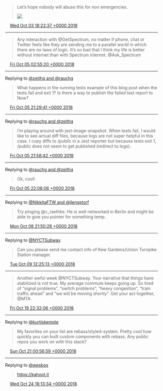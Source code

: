 > Let’s hope nobody will abuse this for non emergencies. 
> 
> ![](media/1047552516366454787-DomndOSUYAAqys2.jpg)

<img src="media/tweet.ico" width="12" /> [Wed Oct 03 18:22:37 +0000 2018](https://twitter.com/maiertech/status/1047552516366454787)

----

> Any interaction with @GetSpectrum, no matter if phone, chat or Twitter feels like they are sending me to a parallel world in which there are no laws of logic. It’s so bad that I think my life is better without internet than with Spectrum internet. @Ask_Spectrum

<img src="media/tweet.ico" width="12" /> [Fri Oct 05 02:55:20 +0000 2018](https://twitter.com/maiertech/status/1048043933119520769)

----

Replying to [@zeithq and @rauchg](https://twitter.com/vercel/status/1044354091906936834)

> What happens in the running tests example of this blog post when the tests fail and exit 1? Is there a way to publish the failed test report to Now?

<img src="media/tweet.ico" width="12" /> [Fri Oct 05 21:29:41 +0000 2018](https://twitter.com/maiertech/status/1048324369221656576)

----

Replying to [@rauchg and @zeithq](https://twitter.com/rauchg/status/1048326227914678272)

> I’m playing around with jest-image-snapshot. When tests fail, I would like to see actual diff files, because logs are not super helpful in this case. I copy diffs to /public in a Jest reporter but because tests exit 1, /public does not seem to get published (redirect to logs).

<img src="media/tweet.ico" width="12" /> [Fri Oct 05 21:58:42 +0000 2018](https://twitter.com/maiertech/status/1048331671479754752)

----

Replying to [@rauchg and @zeithq](https://twitter.com/rauchg/status/1048331949096427520)

> Ok, cool!

<img src="media/tweet.ico" width="12" /> [Fri Oct 05 22:08:06 +0000 2018](https://twitter.com/maiertech/status/1048334038258393088)

----

Replying to [@NikkitaFTW and @jlengstorf](https://twitter.com/NikkitaFTW/status/1049313040074723328)

> Try pinging @c_raethke. He is well networked in Berlin and might be able to give you pointer for something temp.

<img src="media/tweet.ico" width="12" /> [Mon Oct 08 21:50:28 +0000 2018](https://twitter.com/maiertech/status/1049416764017299456)

----

Replying to [@NYCTSubway](https://twitter.com/NYCTSubway/status/1044998997117751296)

> Can you please send me contact info of Kew Gardens/Union Turnpike Station manager.

<img src="media/tweet.ico" width="12" /> [Tue Oct 09 12:25:13 +0000 2018](https://twitter.com/maiertech/status/1049636902100496386)

----

> Another awful week @NYCTSubway. Your narrative that things have stabilized is not true. My average commute keeps going up. So tired of “signal problems”, “switch problems”, “heavy congestion”,  “train traffic ahead” and “we will be moving shortly”. Get your act together, @MTA.

<img src="media/tweet.ico" width="12" /> [Fri Oct 19 22:32:06 +0000 2018](https://twitter.com/maiertech/status/1053413506593234947)

----

Replying to [@kurtiskemple](https://twitter.com/theworstdev/status/1053788982121848838)

> My favorites on your list are rebass/styled-system. Pretty cool how quickly you can built custom components with rebass. Any public repos you work on with this stack?

<img src="media/tweet.ico" width="12" /> [Sun Oct 21 00:56:59 +0000 2018](https://twitter.com/maiertech/status/1053812355300233217)

----

Replying to [@wesbos](https://twitter.com/wesbos/status/1055130114290266113)

> https://kahoot.it

<img src="media/tweet.ico" width="12" /> [Wed Oct 24 18:13:34 +0000 2018](https://twitter.com/maiertech/status/1055160385228230656)
